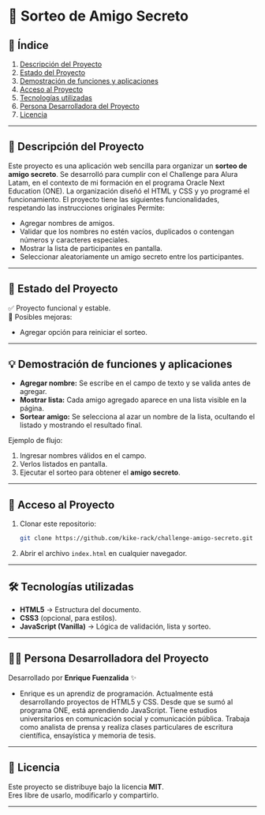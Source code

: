 # 🎉 Sorteo de Amigo Secreto

## 📑 Índice
1. [Descripción del Proyecto](#-descripción-del-proyecto)  
2. [Estado del Proyecto](#-estado-del-proyecto)  
3. [Demostración de funciones y aplicaciones](#-demostración-de-funciones-y-aplicaciones)  
4. [Acceso al Proyecto](#-acceso-al-proyecto)  
5. [Tecnologías utilizadas](#-tecnologías-utilizadas)  
6. [Persona Desarrolladora del Proyecto](#-persona-desarrolladora-del-proyecto)  
7. [Licencia](#-licencia)  

---

## 📖 Descripción del Proyecto
Este proyecto es una aplicación web sencilla para organizar un **sorteo de amigo secreto**. Se desarrolló para cumplir con el Challenge para Alura Latam, en el contexto de mi formación en el programa Oracle Next Education (ONE). La organización diseñó el HTML y CSS y yo programé el funcionamiento. El proyecto tiene las siguientes funcionalidades, respetando las instrucciones originales
Permite:  
- Agregar nombres de amigos.  
- Validar que los nombres no estén vacíos, duplicados o contengan números y caracteres especiales.  
- Mostrar la lista de participantes en pantalla.  
- Seleccionar aleatoriamente un amigo secreto entre los participantes.  

---

## 🚧 Estado del Proyecto
✅ Proyecto funcional y estable.  
🔮 Posibles mejoras:  
- Agregar opción para reiniciar el sorteo.   

---

## 💡 Demostración de funciones y aplicaciones
- **Agregar nombre:** Se escribe en el campo de texto y se valida antes de agregar.  
- **Mostrar lista:** Cada amigo agregado aparece en una lista visible en la página.  
- **Sortear amigo:** Se selecciona al azar un nombre de la lista, ocultando el listado y mostrando el resultado final.  

Ejemplo de flujo:  
1. Ingresar nombres válidos en el campo.  
2. Verlos listados en pantalla.  
3. Ejecutar el sorteo para obtener el **amigo secreto**.  

---

## 🔑 Acceso al Proyecto
1. Clonar este repositorio:  
   ```bash
   git clone https://github.com/kike-rack/challenge-amigo-secreto.git
   ```
2. Abrir el archivo `index.html` en cualquier navegador.  

---

## 🛠 Tecnologías utilizadas
- **HTML5** → Estructura del documento.  
- **CSS3** (opcional, para estilos).  
- **JavaScript (Vanilla)** → Lógica de validación, lista y sorteo.  

---

## 👨‍💻 Persona Desarrolladora del Proyecto
Desarrollado por **Enrique Fuenzalida** ✨
- Enrique es un aprendiz de programación. Actualmente está desarrollando proyectos de HTML5 y CSS. Desde que se sumó al programa ONE, está aprendiendo JavaScript. Tiene estudios universitarios en comunicación social y comunicación pública. Trabaja como analista de prensa y realiza clases particulares de escritura científica, ensayística y memoria de tesis.

---

## 📜 Licencia
Este proyecto se distribuye bajo la licencia **MIT**.  
Eres libre de usarlo, modificarlo y compartirlo.

---
